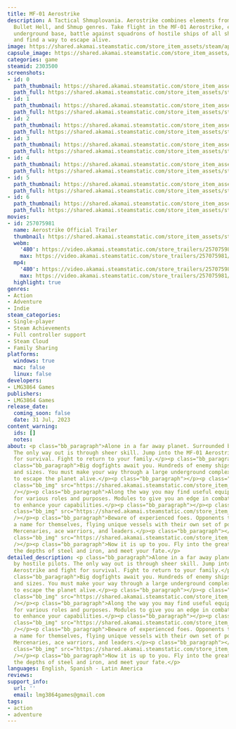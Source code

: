 ```yaml
---
title: MF-01 Aerostrike
description: A Tactical Shmuplovania. Aerostrike combines elements from Metroidvania,
  Bullet Hell, and Shmup genres. Take flight in the MF-01 Aerostrike, explore a large
  underground base, battle against squadrons of hostile ships of all shapes and sizes,
  and find a way to escape alive.
image: https://shared.akamai.steamstatic.com/store_item_assets/steam/apps/2303500/header.jpg?t=1732320679
capsule_image: https://shared.akamai.steamstatic.com/store_item_assets/steam/apps/2303500/capsule_231x87.jpg?t=1732320679
categories: game
steamid: 2303500
screenshots:
- id: 0
  path_thumbnail: https://shared.akamai.steamstatic.com/store_item_assets/steam/apps/2303500/ss_7ea5fe5f42def02c2902c005c90d67eb525f88e7.600x338.jpg?t=1732320679
  path_full: https://shared.akamai.steamstatic.com/store_item_assets/steam/apps/2303500/ss_7ea5fe5f42def02c2902c005c90d67eb525f88e7.1920x1080.jpg?t=1732320679
- id: 1
  path_thumbnail: https://shared.akamai.steamstatic.com/store_item_assets/steam/apps/2303500/ss_d8271753056896593e25426b68a194be2a8c9737.600x338.jpg?t=1732320679
  path_full: https://shared.akamai.steamstatic.com/store_item_assets/steam/apps/2303500/ss_d8271753056896593e25426b68a194be2a8c9737.1920x1080.jpg?t=1732320679
- id: 2
  path_thumbnail: https://shared.akamai.steamstatic.com/store_item_assets/steam/apps/2303500/ss_ad16ce0b4c0fbe3a1f9b9d7d0cfa3943f981b458.600x338.jpg?t=1732320679
  path_full: https://shared.akamai.steamstatic.com/store_item_assets/steam/apps/2303500/ss_ad16ce0b4c0fbe3a1f9b9d7d0cfa3943f981b458.1920x1080.jpg?t=1732320679
- id: 3
  path_thumbnail: https://shared.akamai.steamstatic.com/store_item_assets/steam/apps/2303500/ss_e6df206d0c40ae847c3786f19f650df514873920.600x338.jpg?t=1732320679
  path_full: https://shared.akamai.steamstatic.com/store_item_assets/steam/apps/2303500/ss_e6df206d0c40ae847c3786f19f650df514873920.1920x1080.jpg?t=1732320679
- id: 4
  path_thumbnail: https://shared.akamai.steamstatic.com/store_item_assets/steam/apps/2303500/ss_5f42e706b82a3761e193215a99ac3ddc2e19b714.600x338.jpg?t=1732320679
  path_full: https://shared.akamai.steamstatic.com/store_item_assets/steam/apps/2303500/ss_5f42e706b82a3761e193215a99ac3ddc2e19b714.1920x1080.jpg?t=1732320679
- id: 5
  path_thumbnail: https://shared.akamai.steamstatic.com/store_item_assets/steam/apps/2303500/ss_257c36944d777d2e22bcd8cbd3199466546c8c3c.600x338.jpg?t=1732320679
  path_full: https://shared.akamai.steamstatic.com/store_item_assets/steam/apps/2303500/ss_257c36944d777d2e22bcd8cbd3199466546c8c3c.1920x1080.jpg?t=1732320679
- id: 6
  path_thumbnail: https://shared.akamai.steamstatic.com/store_item_assets/steam/apps/2303500/ss_7cd2b0970187aacde5ffe808fc1bd4d08a64f1b5.600x338.jpg?t=1732320679
  path_full: https://shared.akamai.steamstatic.com/store_item_assets/steam/apps/2303500/ss_7cd2b0970187aacde5ffe808fc1bd4d08a64f1b5.1920x1080.jpg?t=1732320679
movies:
- id: 257075981
  name: Aerostrike Official Trailer
  thumbnail: https://shared.akamai.steamstatic.com/store_item_assets/steam/apps/257075981/1c8bc12aafef334cc911bc2699c3b59a49fc5686/movie_600x337.jpg?t=1732320661
  webm:
    '480': https://video.akamai.steamstatic.com/store_trailers/257075981/movie480_vp9.webm?t=1732320661
    max: https://video.akamai.steamstatic.com/store_trailers/257075981/movie_max_vp9.webm?t=1732320661
  mp4:
    '480': https://video.akamai.steamstatic.com/store_trailers/257075981/movie480.mp4?t=1732320661
    max: https://video.akamai.steamstatic.com/store_trailers/257075981/movie_max.mp4?t=1732320661
  highlight: true
genres:
- Action
- Adventure
- Indie
steam_categories:
- Single-player
- Steam Achievements
- Full controller support
- Steam Cloud
- Family Sharing
platforms:
  windows: true
  mac: false
  linux: false
developers:
- LMG3864 Games
publishers:
- LMG3864 Games
release_date:
  coming_soon: false
  date: 31 Jul, 2023
content_warning:
  ids: []
  notes:
about: <p class="bb_paragraph">Alone in a far away planet. Surrounded by hostile pilots.
  The only way out is through sheer skill. Jump into the MF-01 Aerostrike and fight
  for survival. Fight to return to your family.</p><p class="bb_paragraph"></p><p
  class="bb_paragraph">Big dogfights await you. Hundreds of enemy ships, of all kinds
  and sizes. You must make your way through a large underground complex. Find a way
  to escape the planet alive.</p><p class="bb_paragraph"></p><p class="bb_paragraph"><img
  class="bb_img" src="https://shared.akamai.steamstatic.com/store_item_assets/steam/apps/2303500/extras/Aerostrike_Brawler_Brawl.gif?t=1732320679"
  /></p><p class="bb_paragraph">Along the way you may find useful equipment. Weapons
  for various roles and purposes. Modules to give you an edge in combat. Upgrades
  to enhance your capabilities.</p><p class="bb_paragraph"></p><p class="bb_paragraph"><img
  class="bb_img" src="https://shared.akamai.steamstatic.com/store_item_assets/steam/apps/2303500/extras/Aerostrike_Stinger_Rush.gif?t=1732320679"
  /></p><p class="bb_paragraph">Beware of experienced foes. Opponents that have made
  a name for themselves, flying unique vessels with their own set of powerful gear.
  Mercenaries, ace warriors, and leaders.</p><p class="bb_paragraph"></p><p class="bb_paragraph"><img
  class="bb_img" src="https://shared.akamai.steamstatic.com/store_item_assets/steam/apps/2303500/extras/Aerostrike_Destroyer_Dodge.gif?t=1732320679"
  /></p><p class="bb_paragraph">Now it is up to you. Fly into the great unknown, into
  the depths of steel and iron, and meet your fate.</p>
detailed_description: <p class="bb_paragraph">Alone in a far away planet. Surrounded
  by hostile pilots. The only way out is through sheer skill. Jump into the MF-01
  Aerostrike and fight for survival. Fight to return to your family.</p><p class="bb_paragraph"></p><p
  class="bb_paragraph">Big dogfights await you. Hundreds of enemy ships, of all kinds
  and sizes. You must make your way through a large underground complex. Find a way
  to escape the planet alive.</p><p class="bb_paragraph"></p><p class="bb_paragraph"><img
  class="bb_img" src="https://shared.akamai.steamstatic.com/store_item_assets/steam/apps/2303500/extras/Aerostrike_Brawler_Brawl.gif?t=1732320679"
  /></p><p class="bb_paragraph">Along the way you may find useful equipment. Weapons
  for various roles and purposes. Modules to give you an edge in combat. Upgrades
  to enhance your capabilities.</p><p class="bb_paragraph"></p><p class="bb_paragraph"><img
  class="bb_img" src="https://shared.akamai.steamstatic.com/store_item_assets/steam/apps/2303500/extras/Aerostrike_Stinger_Rush.gif?t=1732320679"
  /></p><p class="bb_paragraph">Beware of experienced foes. Opponents that have made
  a name for themselves, flying unique vessels with their own set of powerful gear.
  Mercenaries, ace warriors, and leaders.</p><p class="bb_paragraph"></p><p class="bb_paragraph"><img
  class="bb_img" src="https://shared.akamai.steamstatic.com/store_item_assets/steam/apps/2303500/extras/Aerostrike_Destroyer_Dodge.gif?t=1732320679"
  /></p><p class="bb_paragraph">Now it is up to you. Fly into the great unknown, into
  the depths of steel and iron, and meet your fate.</p>
languages: English, Spanish - Latin America
reviews:
support_info:
  url: ''
  email: lmg3864games@gmail.com
tags:
- action
- adventure
---
```


